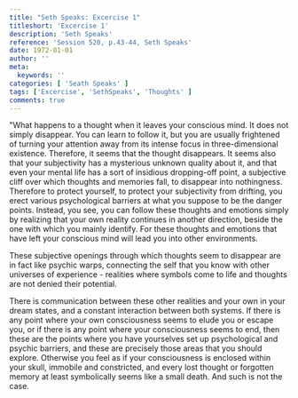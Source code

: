 ```yaml
---
title: "Seth Speaks: Excercise 1"
titleshort: 'Excercise 1'
description: 'Seth Speaks'
reference: 'Session 520, p.43-44, Seth Speaks'
date: 1972-01-01
author: ''
meta:
  keywords: ''
categories: [ 'Seath Speaks' ]
tags: ['Excercise', 'SethSpeaks', 'Thoughts' ]
comments: true
---
```

"What happens to a thought when it leaves your conscious mind. It does not simply disappear. You can learn to follow it, but you are usually frightened of turning your attention away from its intense focus in three-dimensional existence. Therefore, it seems that the thought disappears. It seems also that your subjectivity has a mysterious unknown quality about it, and that even your mental life has a sort of insidious dropping-off point, a subjective cliff over which thoughts and memories fall, to disappear into nothingness. Therefore to protect yourself, to protect your subjectivity from drifting, you erect various psychological barriers at what you suppose to be the danger points. Instead, you see, you can follow these thoughts and emotions simply by realizing that your own reality continues in another direction, beside the one with which you mainly identify. For these thoughts and emotions that have left your conscious mind will lead you into other environments.

These subjective openings through which thoughts seem to disappear are in fact like psychic warps, connecting the self that you know with other universes of experience - realities where symbols come to life and thoughts are not denied their potential.

There is communication between these other realities and your own in your dream states, and a constant interaction between both systems. If there is any point where your own consciousness seems to elude you or escape you, or if there is any point where your consciousness seems to end, then these are the points where you have yourselves set up psychological and psychic barriers, and these are precisely those areas that you should explore. Otherwise you feel as if your consciousness is enclosed within your skull, immobile and constricted, and every lost thought or forgotten memory at least symbolically seems like a small death. And such is not the case.
